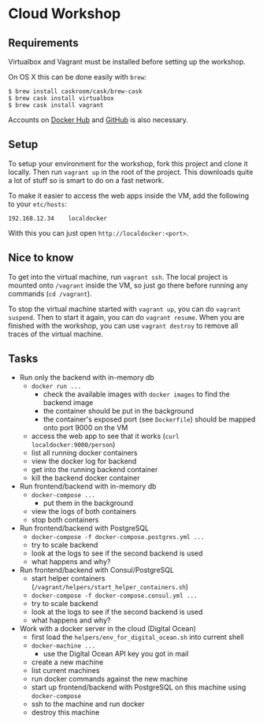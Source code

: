# Cloud Workshop

## Requirements

Virtualbox and Vagrant must be installed before setting up the workshop.

On OS X this can be done easily with `brew`:

```
$ brew install caskroom/cask/brew-cask
$ brew cask install virtualbox
$ brew cask install vagrant
```

Accounts on [Docker Hub](https://registry.hub.docker.com) and [GitHub](https://github.com) is also necessary.


## Setup

To setup your environment for the workshop, fork this project and clone it locally. Then run
`vagrant up` in the root of the project. This downloads quite a lot of stuff so is smart to
do on a fast network.

To make it easier to access the web apps inside the VM, add the following to your `etc/hosts`:

```
192.168.12.34    localdocker
```

With this you can just open `http://localdocker:<port>`.


## Nice to know

To get into the virtual machine, run `vagrant ssh`. The local project is mounted onto `/vagrant` inside the
VM, so just go there before running any commands (`cd /vagrant`).

To stop the virtual machine started with `vagrant up`, you can do `vagrant suspend`. Then to start it again,
you can do `vagrant resume`. When you are finished with the workshop, you can use `vagrant destroy` to remove
all traces of the virtual machine.


## Tasks

* Run only the backend with in-memory db
    * `docker run ...`
        * check the available images with `docker images` to find the backend image
        * the container should be put in the background
        * the container's exposed port (see `Dockerfile`) should be mapped onto port 9000 on the VM
    * access the web app to see that it works (`curl localdocker:9000/person`)
    * list all running docker containers
    * view the docker log for backend
    * get into the running backend container
    * kill the backend docker container
* Run frontend/backend with in-memory db
    * `docker-compose ...`
        * put them in the background
    * view the logs of both containers
    * stop both containers
* Run frontend/backend with PostgreSQL
    * `docker-compose -f docker-compose.postgres.yml ...`
    * try to scale backend
    * look at the logs to see if the second backend is used
    * what happens and why?
* Run frontend/backend with Consul/PostgreSQL
    * start helper containers (`/vagrant/helpers/start_helper_containers.sh`)
    * `docker-compose -f docker-compose.consul.yml ...`
    * try to scale backend
    * look at the logs to see if the second backend is used
    * what happens and why?
* Work with a docker server in the cloud (Digital Ocean)
    * first load the `helpers/env_for_digital_ocean.sh` into current shell
    * `docker-machine ...`
        * use the Digital Ocean API key you got in mail
    * create a new machine
    * list current machines
    * run docker commands against the new machine
    * start up frontend/backend with PostgreSQL on this machine using `docker-compose`
    * ssh to the machine and run docker
    * destroy this machine
